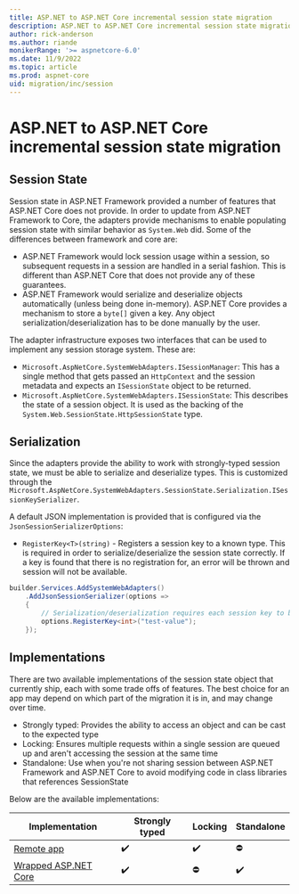 ```yaml
---
title: ASP.NET to ASP.NET Core incremental session state migration
description: ASP.NET to ASP.NET Core incremental session state migration
author: rick-anderson
ms.author: riande
monikerRange: '>= aspnetcore-6.0'
ms.date: 11/9/2022
ms.topic: article
ms.prod: aspnet-core
uid: migration/inc/session
---
```


# ASP.NET to ASP.NET Core incremental session state migration

## Session State

Session state in ASP.NET Framework provided a number of features that ASP.NET Core does not provide. In order to update from ASP.NET Framework to Core, the adapters provide mechanisms to enable populating session state with similar behavior as `System.Web` did. Some of the differences between framework and core are:

- ASP.NET Framework would lock session usage within a session, so subsequent requests in a session are handled in a serial fashion. This is different than ASP.NET Core that does not provide any of these guarantees.
- ASP.NET Framework would serialize and deserialize objects automatically (unless being done in-memory). ASP.NET Core provides a mechanism to store a `byte[]` given a key. Any object serialization/deserialization has to be done manually by the user.

The adapter infrastructure exposes two interfaces that can be used to implement any session storage system. These are:

- `Microsoft.AspNetCore.SystemWebAdapters.ISessionManager`: This has a single method that gets passed an `HttpContext` and the session metadata and expects an `ISessionState` object to be returned.
- `Microsoft.AspNetCore.SystemWebAdapters.ISessionState`: This describes the state of a session object. It is used as the backing of the `System.Web.SessionState.HttpSessionState` type.

## Serialization
Since the adapters provide the ability to work with strongly-typed session state, we must be able to serialize and deserialize types. This is customized through the `Microsoft.AspNetCore.SystemWebAdapters.SessionState.Serialization.ISessionKeySerializer`.

A default JSON implementation is provided that is configured via the `JsonSessionSerializerOptions`:

- `RegisterKey<T>(string)` - Registers a session key to a known type. This is required in order to serialize/deserialize the session state correctly. If a key is found that there is no registration for, an error will be thrown and session will not be available.


```csharp
builder.Services.AddSystemWebAdapters()
    .AddJsonSessionSerializer(options =>
    {
        // Serialization/deserialization requires each session key to be registered to a type
        options.RegisterKey<int>("test-value");
    });
```

## Implementations

There are two available implementations of the session state object that currently ship, each with some trade offs of features. The best choice for an app may depend on which part of the migration it is in, and may change over time.

- Strongly typed: Provides the ability to access an object and can be cast to the expected type
- Locking: Ensures multiple requests within a single session are queued up and aren't accessing the session at the same time
- Standalone: Use when you're not sharing session between ASP.NET Framework and ASP.NET Core to avoid modifying code in class libraries that references SessionState

Below are the available implementations:

| Implementation                                              | Strongly typed | Locking | Standalone |
|-------------------------------------------------------------|----------------|---------|------------|
| [Remote app](xref:migration/inc/remote-session)                             | ✔️             | ✔️     | ⛔        |
| [Wrapped ASP.NET Core](xref:migration/inc/wrapped)       | ✔️             | ⛔     | ✔️        |
